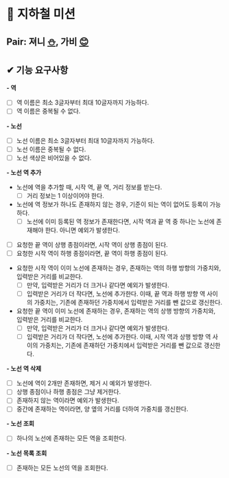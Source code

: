 # 🚊 지하철 미션

## Pair: 져니 [⛄️](http://github.com/cl8d), 가비 [😊](https://github.com/iamjooon2)

## ✔ 기능 요구사항
**- 역**
  - [ ] 역 이름은 최소 3글자부터 최대 10글자까지 가능하다.
  - [ ] 역 이름은 중복될 수 없다.

**- 노선**
  - [ ] 노선 이름은 최소 3글자부터 최대 10글자까지 가능하다.
  - [ ] 노선 이름은 중복될 수 없다.
  - [ ] 노선 색상은 비어있을 수 없다.

**- 노선 역 추가**
  - 노선에 역을 추가할 때, 시작 역, 끝 역, 거리 정보를 받는다.
    - [ ] 거리 정보는 1 이상이어야 한다. 
  - 노선에 역 정보가 하나도 존재하지 않는 경우, 기준이 되는 역이 없어도 등록이 가능하다.
    - [ ] 노선에 이미 등록된 역 정보가 존재한다면, 시작 역과 끝 역 중 하나는 노선에 존재해야 한다. 아니면 예외가 발생한다.
  - [ ] 요청한 끝 역이 상행 종점이라면, 시작 역이 상행 종점이 된다.
  - [ ] 요청한 시작 역이 하행 종점이라면, 끝 역이 하행 종점이 된다.
  - 요청한 시작 역이 이미 노선에 존재하는 경우, 존재하는 역의 하행 방향의 가중치와, 입력받은 거리를 비교한다.
    - [ ] 만약, 입력받은 거리가 더 크거나 같다면 예외가 발생한다.
    - [ ] 입력받은 거리가 더 작다면, 노선에 추가한다. 이때, 끝 역과 하행 방향 역 사이의 가중치는, 기존에 존재하던 가중치에서 입력받은 거리를 뺀 값으로 갱신한다.
  - 요청한 끝 역이 이미 노선에 존재하는 경우, 존재하는 역의 상행 방향의 가중치와, 입력받은 거리를 비교한다.
    - [ ] 만약, 입력받은 거리가 더 크거나 같다면 예외가 발생한다.
    - [ ] 입력받은 거리가 더 작다면, 노선에 추가한다. 이때, 시작 역과 상행 방향 역 사이의 가중치는, 기존에 존재하던 가중치에서 입력받은 거리를 뺀 값으로 갱신한다.

**-  노선 역 삭제**
  - [ ] 노선에 역이 2개만 존재하면, 제거 시 예외가 발생한다.
  - [ ] 상행 종점이나 하행 종점은 그냥 제거한다.
  - [ ] 존재하지 않는 역이라면 예외가 발생한다.
  - [ ] 중간에 존재하는 역이라면, 양 옆의 거리를 더하여 가중치를 갱신한다.

**-  노선 조회**
  - [ ] 하나의 노선에 존재하는 모든 역을 조회한다.

**-  노선 목록 조회**
  - [ ] 존재하는 모든 노선의 역을 조회한다.

